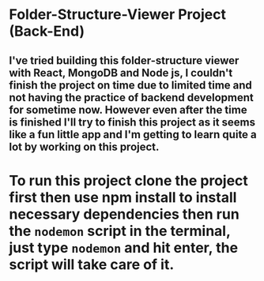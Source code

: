 # Folder-Structure-Viewer Project (Back-End)
## I've tried building this folder-structure viewer with React, MongoDB and Node js, I couldn't finish the project on time due to limited time and not having the practice of backend development for sometime now. However even after the time is finished I'll try to finish this project as it seems like  a fun little app and I'm getting to learn quite a lot by working on this project.

# To run this project clone the project first then use npm install to install necessary dependencies then run the `nodemon` script in the terminal, just type `nodemon` and hit enter, the script will take care of it.
